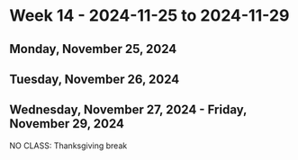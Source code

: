 # Week 14 - 2024-11-25 to 2024-11-29

## Monday, November 25, 2024

## Tuesday, November 26, 2024

## Wednesday, November 27, 2024 - Friday, November 29, 2024

NO CLASS: Thanksgiving break
